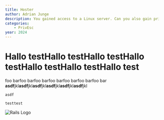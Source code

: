 ```yaml
---
title: Hoster
author: Adrian Junge
description: You gained access to a Linux server. Can you also gain privileges?
categories:
    - PrivEsc
year: 2024
---
```


# Hallo testHallo testHallo testHallo testHallo testHallo testHallo test
foo barfoo barfoo barfoo barfoo barfoo barfoo bar
**asdf**jkl**asdf**jkl**asdf**jkl**asdf**jkl**asdf**jkl**asdf**jkl

`asdf`

```
testtest
```
![Rails Logo](https://gratisography.com/wp-content/uploads/2024/10/gratisography-cool-cat-1035x780.jpg "Rails Logo")
